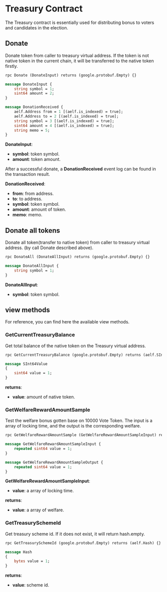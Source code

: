 # Treasury Contract

The Treasury contract is essentially used for distributing bonus to voters and candidates in the election.

## **Donate**

Donate token from caller to treasury virtual address. If the token is not native token in the current chain, it will be transferred to the native token firstly.

```Protobuf
rpc Donate (DonateInput) returns (google.protobuf.Empty) {}

message DonateInput {
    string symbol = 1;
    sint64 amount = 2;
}

message DonationReceived {
    aelf.Address from = 1 [(aelf.is_indexed) = true];
    aelf.Address to = 2 [(aelf.is_indexed) = true];
    string symbol = 3 [(aelf.is_indexed) = true];
    sint64 amount = 4 [(aelf.is_indexed) = true];
    string memo = 5;
}
```

**DonateInput**:
- **symbol**: token symbol.
- **amount**: token amount.

After a successful donate, a **DonationReceived** event log can be found in the transaction result.

**DonationReceived**:
- **from**: from address.
- **to**: to address.
- **symbol**: token symbol.
- **amount**: amount of token.
- **memo**: memo.

## **Donate all tokens**

Donate all token(transfer to native token) from caller to treasury virtual address. (by call Donate described above).

```Protobuf
rpc DonateAll (DonateAllInput) returns (google.protobuf.Empty) {}

message DonateAllInput {
    string symbol = 1;
}
```

**DonateAllInput**:
- **symbol**: token symbol.

## view methods

For reference, you can find here the available view methods.

### GetCurrentTreasuryBalance

Get total balance of the native token on the Treasury virtual address.

```Protobuf
rpc GetCurrentTreasuryBalance (google.protobuf.Empty) returns (aelf.SInt64Value){}

message SInt64Value
{
    sint64 value = 1;
}
```

**returns**:
- **value**: amount of native token.

### GetWelfareRewardAmountSample

Test the welfare bonus gotten base on 10000 Vote Token. The input is a array of locking time, and the output is the corresponding welfare. 

```Protobuf
rpc GetWelfareRewardAmountSample (GetWelfareRewardAmountSampleInput) returns (GetWelfareRewardAmountSampleOutput) {}

message GetWelfareRewardAmountSampleInput {
    repeated sint64 value = 1;
}

message GetWelfareRewardAmountSampleOutput {
    repeated sint64 value = 1;
}
```

**GetWelfareRewardAmountSampleInput**:
- **value**: a array of locking time.

**returns**:
- **value**: a array of welfare.

### GetTreasurySchemeId

Get treasury scheme id. If it does not exist, it will return hash.empty.

```Protobuf
rpc GetTreasurySchemeId (google.protobuf.Empty) returns (aelf.Hash) {}

message Hash
{
    bytes value = 1;
}
```

**returns**:
- **value**: scheme id.

